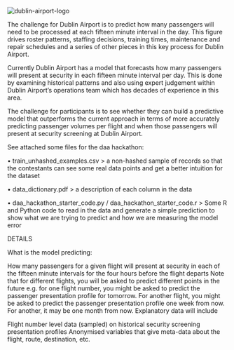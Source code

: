 ![dublin-airport-logo](https://www.dublinairport.com/DublinAirportTheme/css/imgs/dublin_airport_logo.png?raw=true)

The challenge for Dublin Airport is to predict how many passengers will need to be processed at each fifteen minute interval in the day. This figure drives roster patterns, staffing decisions, training times, maintenance and repair schedules and a series of other pieces in this key process for Dublin Airport.

Currently Dublin Airport has a model that forecasts how many passengers will present at security in each fifteen minute interval per day. This is done by examining historical patterns and also using expert judgement within Dublin Airport’s operations team which has decades of experience in this area.

The challenge for participants is to see whether they can build a predictive model that outperforms the current approach in terms of more accurately predicting passenger volumes per flight and when those passengers will present at security screening at Dublin Airport.

See attached some files for the daa hackathon:

•	train_unhashed_examples.csv > a non-hashed sample of records so that the contestants can see some real data points and get a better intuition for the dataset

•	data_dictionary.pdf > a description of each column in the data

•	daa_hackathon_starter_code.py / daa_hackathon_starter_code.r > Some R and Python code to read in the data and generate a simple prediction to show what we are trying to predict and how we are measuring the model error

DETAILS

What is the model predicting:

How many passengers for a given flight will present at security in each of the fifteen minute intervals for the four hours before the flight departs
Note that for different flights, you will be asked to predict different points in the future e.g. for one flight number, you might be asked to predict the passenger presentation profile for tomorrow. For another flight, you might be asked to predict the passenger presentation profile one week from now. For another, it may be one month from now.
Explanatory data will include

Flight number level data (sampled) on historical security screening presentation profiles
Anonymised variables that give meta-data about the flight, route, destination, etc.
 

